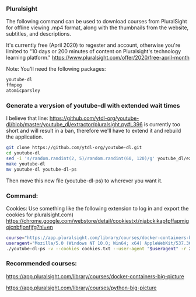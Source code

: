 ### Pluralsight
The following command can be used to download courses from PluralSight for offline viewing .mp4 format, along with the thumbnails from
the website, subtitles, and descriptions.

It's currently free (April 2020) to regester and account, otherwise you're limited to "10 days or 200 minutes of content on Pluralsight's technology learning platform."
https://www.pluralsight.com/offer/2020/free-april-month

Note: You'll need the following packages:
```sh
youtube-dl
ffmpeg
atomicparsley
```

### Generate a verysion of youtube-dl with extended wait times
I believe that line: https://github.com/ytdl-org/youtube-dl/blob/master/youtube_dl/extractor/pluralsight.py#L396 is currently too short and will result in a ban, therefore we'll have to extend it and rebuild the application.
``` sh
git clone https://github.com/ytdl-org/youtube-dl.git
cd youtube-dl
sed -i 's/random.randint(2, 5)/random.randint(60, 120)/g' youtube_dl/extractor/pluralsight.py
make youtube-dl
mv youtube-dl youtube-dl-ps
```
Then move this new file (youtube-dl-ps) to wherever you want it.

### Command:
Cookies:
Use something like the following extension to log in and export the cookies for pluralsight.com)
https://chrome.google.com/webstore/detail/cookiestxt/njabckikapfpffapmjgojcnbfjonfjfg?hl=en
```sh
course="https://app.pluralsight.com/library/courses/docker-containers-big-picture"
useragent="Mozilla/5.0 (Windows NT 10.0; Win64; x64) AppleWebKit/537.36 (KHTML, like Gecko) Chrome/80.0.3987.149 Safari/537.36"
./youtube-dl-ps -v --cookies cookies.txt --user-agent "$useragent" -r 200K -o "%(playlist)s/%(chapter_number)s - %(chapter)s/%(playlist_index)s - %(title)s.%(ext)s" --sleep-interval 60 --max-sleep-interval 120 --all-subs --embed-subs --add-metadata --embed-thumbnail "$course" --playlist-start 1
```

### Recommended courses:
https://app.pluralsight.com/library/courses/docker-containers-big-picture

https://app.pluralsight.com/library/courses/python-big-picture

